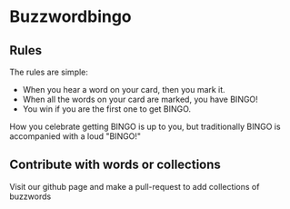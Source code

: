 # Buzzwordbingo

## Rules

The rules are simple:
- When you hear a word on your card, then you mark it.
- When all the words on your card are marked, you have BINGO!
- You win if you are the first one to get BINGO.

How you celebrate getting BINGO is up to you, but traditionally BINGO is accompanied with a loud "BINGO!"

## Contribute with words or collections

Visit our github page and make a pull-request to add collections of buzzwords

